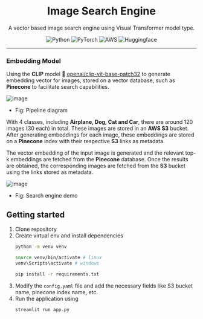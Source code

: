 <div align='center'>
    <h1>Image Search Engine</h1>
    <p>A vector based image search engine using Visual Transformer model type.</p>

![Python](https://img.shields.io/badge/python-3670A0?style=for-the-badge&logo=python&logoColor=ffdd54) ![PyTorch](https://img.shields.io/badge/PyTorch-%23EE4C2C.svg?style=for-the-badge&logo=PyTorch&logoColor=white) ![AWS](https://img.shields.io/badge/AWS-%23FF9900.svg?style=for-the-badge&logo=amazon-aws&logoColor=white) ![Huggingface](https://img.shields.io/badge/Huggingface-%23FFD200.svg?style=for-the-badge&logo=&logoColor=white)

</div>

---

### Embedding Model
Using the **CLIP** model 🤗 [openai/clip-vit-base-patch32](openai/clip-vit-base-patch32) to generate embedding vector for images, stored on a vector database, such as **Pinecone** to facilitate search capabilities.

![image](https://github.com/d1pankarmedhi/image-search-engine/assets/136924835/7e8aa331-a28e-41df-9614-5e39c5538638)
- Fig: Pipeline diagram

With 4 classes, including **Airplane, Dog, Cat and Car**, there are around 120 images (30 each) in total. These images are stored in an **AWS S3** bucket. After generating embeddings for each image, these embeddings are stored on a **Pinecone** index with their respective **S3** links as metadata.

The vector embedding of the input image is generated and the relevant top-k embeddings are fetched from the **Pinecone** database. Once the results are obtained, the corresponding images are fetched from the **S3** bucket using the links stored as metadata.

![image](https://github.com/d1pankarmedhi/image-search-engine/assets/136924835/19637f25-bc5f-4a90-982e-24efe6109a22)
- Fig: Search engine demo

## Getting started
1. Clone repository
2. Create virtual env and install dependencies
   ```bash
   python -m venv venv

   source venv/bin/activate # linux
   venv\Scripts\activate # windows

   pip install -r requirements.txt
   ```
3. Modify the `config.yaml` file and add the necessary fields like S3 bucket name, pinecone index name, etc. 
4. Run the application using
   ```bash
   streamlit run app.py
   ```



